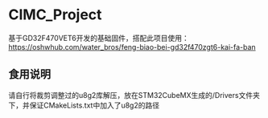 # CIMC_Project
基于GD32F470VET6开发的基础固件，搭配此项目使用：https://oshwhub.com/water_bros/feng-biao-bei-gd32f470zgt6-kai-fa-ban

## 食用说明
请自行将裁剪调整过的u8g2库解压，放在STM32CubeMX生成的/Drivers文件夹下，并保证CMakeLists.txt中加入了u8g2的路径

